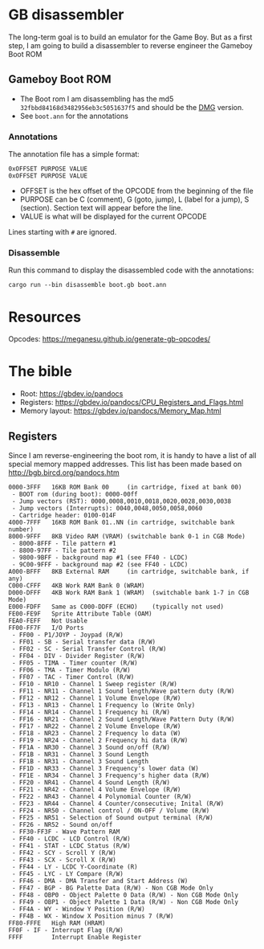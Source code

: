 # GB disassembler

The long-term goal is to build an emulator for the Game Boy. But as a first step, I am going to build a disassembler to reverse engineer the Gameboy Boot ROM

## Gameboy Boot ROM

- The Boot rom I am disassembling has the md5 `32fbbd84168d3482956eb3c5051637f5` and should be the [DMG](https://gbdev.io/pandocs/Power_Up_Sequence.html) version.
- See `boot.ann` for the annotations

### Annotations

The annotation file has a simple format:

```
0xOFFSET PURPOSE VALUE
0xOFFSET PURPOSE VALUE
```

- OFFSET is the hex offset of the OPCODE from the beginning of the file
- PURPOSE can be C (comment), G (goto, jump), L (label for a jump), S (section). Section text will appear before the line.
- VALUE is what will be displayed for the current OPCODE

Lines starting with `#` are ignored.

### Disassemble

Run this command to display the disassembled code with the annotations:

```shell
cargo run --bin disassemble boot.gb boot.ann
```

# Resources

Opcodes: https://meganesu.github.io/generate-gb-opcodes/

# The bible

- Root: https://gbdev.io/pandocs
- Registers: https://gbdev.io/pandocs/CPU_Registers_and_Flags.html
- Memory layout: https://gbdev.io/pandocs/Memory_Map.html

## Registers
Since I am reverse-engineering the boot rom, it is handy to have a list of all special memory mapped addresses. This list has been made based on  http://bgb.bircd.org/pandocs.htm


```
0000-3FFF   16KB ROM Bank 00     (in cartridge, fixed at bank 00)
 - BOOT rom (during boot): 0000-00ff
 - Jump vectors (RST): 0000,0008,0010,0018,0020,0028,0030,0038
 - Jump vectors (Interrupts): 0040,0048,0050,0058,0060
 - Cartridge header: 0100-014F
4000-7FFF   16KB ROM Bank 01..NN (in cartridge, switchable bank number)
8000-9FFF   8KB Video RAM (VRAM) (switchable bank 0-1 in CGB Mode)
 - 8000-8FFF - Tile pattern #1
 - 8800-97FF - Tile pattern #2
 - 9800-9BFF - background map #1 (see FF40 - LCDC)
 - 9C00-9FFF - background map #2 (see FF40 - LCDC)
A000-BFFF   8KB External RAM     (in cartridge, switchable bank, if any)
C000-CFFF   4KB Work RAM Bank 0 (WRAM)
D000-DFFF   4KB Work RAM Bank 1 (WRAM)  (switchable bank 1-7 in CGB Mode)
E000-FDFF   Same as C000-DDFF (ECHO)    (typically not used)
FE00-FE9F   Sprite Attribute Table (OAM)
FEA0-FEFF   Not Usable
FF00-FF7F   I/O Ports
 - FF00 - P1/JOYP - Joypad (R/W)
 - FF01 - SB - Serial transfer data (R/W)
 - FF02 - SC - Serial Transfer Control (R/W)
 - FF04 - DIV - Divider Register (R/W)
 - FF05 - TIMA - Timer counter (R/W)
 - FF06 - TMA - Timer Modulo (R/W)
 - FF07 - TAC - Timer Control (R/W)
 - FF10 - NR10 - Channel 1 Sweep register (R/W)
 - FF11 - NR11 - Channel 1 Sound length/Wave pattern duty (R/W)
 - FF12 - NR12 - Channel 1 Volume Envelope (R/W)
 - FF13 - NR13 - Channel 1 Frequency lo (Write Only)
 - FF14 - NR14 - Channel 1 Frequency hi (R/W)
 - FF16 - NR21 - Channel 2 Sound Length/Wave Pattern Duty (R/W)
 - FF17 - NR22 - Channel 2 Volume Envelope (R/W)
 - FF18 - NR23 - Channel 2 Frequency lo data (W)
 - FF19 - NR24 - Channel 2 Frequency hi data (R/W)
 - FF1A - NR30 - Channel 3 Sound on/off (R/W)
 - FF1B - NR31 - Channel 3 Sound Length
 - FF1B - NR31 - Channel 3 Sound Length
 - FF1D - NR33 - Channel 3 Frequency's lower data (W)
 - FF1E - NR34 - Channel 3 Frequency's higher data (R/W)
 - FF20 - NR41 - Channel 4 Sound Length (R/W)
 - FF21 - NR42 - Channel 4 Volume Envelope (R/W)
 - FF22 - NR43 - Channel 4 Polynomial Counter (R/W)
 - FF23 - NR44 - Channel 4 Counter/consecutive; Inital (R/W)
 - FF24 - NR50 - Channel control / ON-OFF / Volume (R/W)
 - FF25 - NR51 - Selection of Sound output terminal (R/W)
 - FF26 - NR52 - Sound on/off
 - FF30-FF3F - Wave Pattern RAM
 - FF40 - LCDC - LCD Control (R/W)
 - FF41 - STAT - LCDC Status (R/W)
 - FF42 - SCY - Scroll Y (R/W)
 - FF43 - SCX - Scroll X (R/W)
 - FF44 - LY - LCDC Y-Coordinate (R)
 - FF45 - LYC - LY Compare (R/W)
 - FF46 - DMA - DMA Transfer and Start Address (W)
 - FF47 - BGP - BG Palette Data (R/W) - Non CGB Mode Only
 - FF48 - OBP0 - Object Palette 0 Data (R/W) - Non CGB Mode Only
 - FF49 - OBP1 - Object Palette 1 Data (R/W) - Non CGB Mode Only
 - FF4A - WY - Window Y Position (R/W)
 - FF4B - WX - Window X Position minus 7 (R/W)
FF80-FFFE   High RAM (HRAM)
FF0F - IF - Interrupt Flag (R/W)
FFFF        Interrupt Enable Register
```
